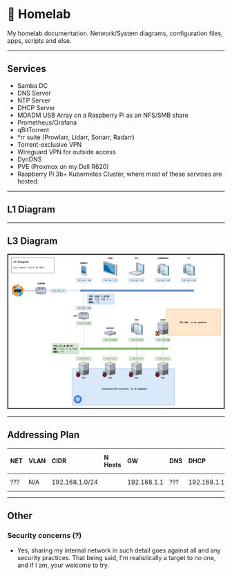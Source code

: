 # 💾 Homelab 
My homelab documentation. Network/System diagrams, configuration files, apps, scripts and else.

--------------------

## Services

- Samba DC
- DNS Server
- NTP Server
- DHCP Server
- MDADM USB Array on a Raspberry Pi as an NFS/SMB share
- Prometheus/Grafana
- qBitTorrent
- *rr suite (Prowlarr, Lidarr, Sonarr, Radarr)
- Torrent-exclusive VPN
- Wireguard VPN for outside access
- DynDNS
- PVE (Proxmox on my Dell R620)
- Raspberry Pi 3b+ Kubernetes Cluster, where most of these services are hosted.

-------------------

## L1 Diagram

--------------------

## L3 Diagram

![L3Diagram](diagrams/L3Diagram.jpg)

--------------------

## Addressing Plan

| NET | VLAN | CIDR           | N Hosts | GW          | DNS | DHCP        | DHCP Range | Reserved IPs Range |
| :-- | :--- | :------------- | :------ | :---------- | :-- | :---------- | :--------- | :----------------- |
| ??? | N/A  | 192.168.1.0/24 |         | 192.168.1.1 | ??? | 192.168.1.1 | .150-200   | .1-100             |

--------------------

## Other

### Security concerns (?)

- Yes, sharing my internal network in such detail goes against all and any security practices. That being said, I'm realistically a target to no one, and if I am, your welcome to try.
